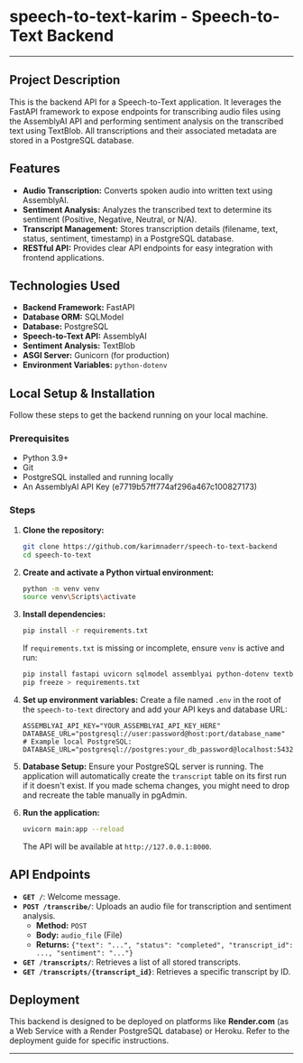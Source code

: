 # speech-to-text-karim - Speech-to-Text Backend

---

## Project Description

This is the backend API for a Speech-to-Text application. It leverages the FastAPI framework to expose endpoints for transcribing audio files using the AssemblyAI API and performing sentiment analysis on the transcribed text using TextBlob. All transcriptions and their associated metadata are stored in a PostgreSQL database.

## Features

- **Audio Transcription:** Converts spoken audio into written text using AssemblyAI.
- **Sentiment Analysis:** Analyzes the transcribed text to determine its sentiment (Positive, Negative, Neutral, or N/A).
- **Transcript Management:** Stores transcription details (filename, text, status, sentiment, timestamp) in a PostgreSQL database.
- **RESTful API:** Provides clear API endpoints for easy integration with frontend applications.

## Technologies Used

- **Backend Framework:** FastAPI
- **Database ORM:** SQLModel
- **Database:** PostgreSQL
- **Speech-to-Text API:** AssemblyAI
- **Sentiment Analysis:** TextBlob
- **ASGI Server:** Gunicorn (for production)
- **Environment Variables:** `python-dotenv`

## Local Setup & Installation

Follow these steps to get the backend running on your local machine.

### Prerequisites

- Python 3.9+
- Git
- PostgreSQL installed and running locally
- An AssemblyAI API Key (e7719b57ff774af296a467c100827173)

### Steps

1.  **Clone the repository:**

    ```bash
    git clone https://github.com/karimnaderr/speech-to-text-backend
    cd speech-to-text
    ```

2.  **Create and activate a Python virtual environment:**

    ```bash
    python -m venv venv
    source venv\Scripts\activate
    ```

3.  **Install dependencies:**

    ```bash
    pip install -r requirements.txt
    ```

    If `requirements.txt` is missing or incomplete, ensure `venv` is active and run:

    ```bash
    pip install fastapi uvicorn sqlmodel assemblyai python-dotenv textblob gunicorn psycopg2-binary
    pip freeze > requirements.txt
    ```

4.  **Set up environment variables:**
    Create a file named `.env` in the root of the `speech-to-text` directory and add your API keys and database URL:

    ```dotenv
    ASSEMBLYAI_API_KEY="YOUR_ASSEMBLYAI_API_KEY_HERE"
    DATABASE_URL="postgresql://user:password@host:port/database_name"
    # Example local PostgreSQL: DATABASE_URL="postgresql://postgres:your_db_password@localhost:5432/speech_to_text_db"
    ```

5.  **Database Setup:**
    Ensure your PostgreSQL server is running. The application will automatically create the `transcript` table on its first run if it doesn't exist. If you made schema changes, you might need to drop and recreate the table manually in pgAdmin.

6.  **Run the application:**
    ```bash
    uvicorn main:app --reload
    ```
    The API will be available at `http://127.0.0.1:8000`.

## API Endpoints

- **`GET /`**: Welcome message.
- **`POST /transcribe/`**: Uploads an audio file for transcription and sentiment analysis.
  - **Method:** `POST`
  - **Body:** `audio_file` (File)
  - **Returns:** `{"text": "...", "status": "completed", "transcript_id": ..., "sentiment": "..."}`
- **`GET /transcripts/`**: Retrieves a list of all stored transcripts.
- **`GET /transcripts/{transcript_id}`**: Retrieves a specific transcript by ID.

## Deployment

This backend is designed to be deployed on platforms like **Render.com** (as a Web Service with a Render PostgreSQL database) or Heroku. Refer to the deployment guide for specific instructions.

---
